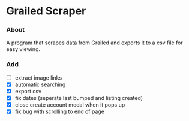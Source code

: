 # Grailed Scraper

### About
A program that scrapes data from Grailed and exports it to a csv file for easy viewing.

### Add
- [ ] extract image links 
- [x] automatic searching
- [x] export csv
- [x] fix dates (seperate last bumped and listing created)
- [x] close create account modal when it pops up
- [x] fix bug with scrolling to end of page
